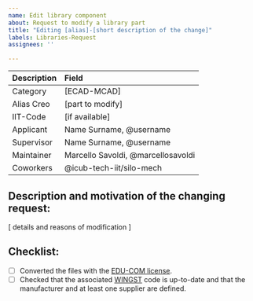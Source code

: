 ```yaml
---
name: Edit library component
about: Request to modify a library part
title: "Editing [alias]-[short description of the change]"
labels: Libraries-Request
assignees: ''

---
```


| Description   | Field                              |
|:--------------|:-----------------------------------|
| Category      | [ECAD-MCAD]                        |
| Alias Creo    | [part to modify]                   |
| IIT-Code      | [if available]                     |
| Applicant     | Name Surname, @username            |
| Supervisor    | Name Surname, @username            |
| Maintainer    | Marcello Savoldi, @marcellosavoldi |
| Coworkers     | @icub-tech-iit/silo-mech           |


## Description and motivation of the changing request: <br>
[ details and reasons of modification ]


## Checklist:
- [ ] Converted the files with the [EDU-COM license](https://github.com/icub-tech-iit/cad-libraries/wiki/PTC-Creo-Guidelines#save-file-with-commercial-license).
- [ ] Checked that the associated [WINGST](http://wingst.icub.iit.local/) code is up-to-date and that the manufacturer and at least one supplier are defined.
